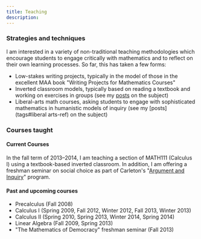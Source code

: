 ```yaml
---
title: Teaching
description:
---
```


### Strategies and techniques
I am interested in a variety of non-traditional teaching methodologies which encourage students to engage critically with mathematics and to reflect on their own learning processes.
So far, this has taken a few forms:

- Low-stakes writing projects, typically in the model of those in the excellent MAA book "Writing Projects for Mathematics Courses"
- Inverted classroom models, typically based on reading a textbook and working on exercises in groups (see my [posts](tags#inverted-ref) on the subject)
- Liberal-arts math courses, asking students to engage with sophisticated mathematics in humanistic models of inquiry (see my [posts](tags#liberal arts-ref) on the subject)

### Courses taught

#### Current Courses
In the fall term of 2013–2014, I am teaching a section of <span class="initialism">MATH111</span> (Calculus I) using a textbook-based inverted classroom.
In addition, I am offering a freshman seminar on social choice as part of Carleton's "[Argument and Inquiry](//apps.carleton.edu/curricular/aiseminars/)" program.

#### Past and upcoming courses
- Precalculus (Fall 2008)
- Calculus I (Spring 2009, Fall 2012, Winter 2012, Fall 2013, Winter 2013)
- Calculus II (Spring 2010, Spring 2013, Winter 2014, Spring 2014)
- Linear Algebra (Fall 2009, Spring 2013)
- "The Mathematics of Democracy" freshman seminar (Fall 2013)
